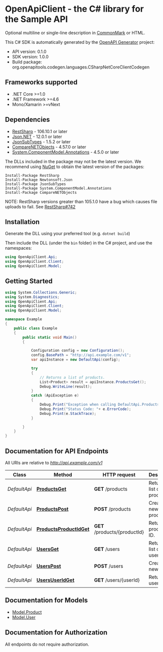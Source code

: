 # OpenApiClient - the C# library for the Sample API

Optional multiline or single-line description in [CommonMark](http://commonmark.org/help/) or HTML.

This C# SDK is automatically generated by the [OpenAPI Generator](https://openapi-generator.tech) project:

- API version: 0.1.0
- SDK version: 1.0.0
- Build package: org.openapitools.codegen.languages.CSharpNetCoreClientCodegen

<a name="frameworks-supported"></a>
## Frameworks supported
- .NET Core >=1.0
- .NET Framework >=4.6
- Mono/Xamarin >=vNext

<a name="dependencies"></a>
## Dependencies

- [RestSharp](https://www.nuget.org/packages/RestSharp) - 106.10.1 or later
- [Json.NET](https://www.nuget.org/packages/Newtonsoft.Json/) - 12.0.1 or later
- [JsonSubTypes](https://www.nuget.org/packages/JsonSubTypes/) - 1.5.2 or later
- [CompareNETObjects](https://www.nuget.org/packages/CompareNETObjects) - 4.57.0 or later
- [System.ComponentModel.Annotations](https://www.nuget.org/packages/System.ComponentModel.Annotations) - 4.5.0 or later

The DLLs included in the package may not be the latest version. We recommend using [NuGet](https://docs.nuget.org/consume/installing-nuget) to obtain the latest version of the packages:
```
Install-Package RestSharp
Install-Package Newtonsoft.Json
Install-Package JsonSubTypes
Install-Package System.ComponentModel.Annotations
Install-Package CompareNETObjects
```

NOTE: RestSharp versions greater than 105.1.0 have a bug which causes file uploads to fail. See [RestSharp#742](https://github.com/restsharp/RestSharp/issues/742)

<a name="installation"></a>
## Installation
Generate the DLL using your preferred tool (e.g. `dotnet build`)

Then include the DLL (under the `bin` folder) in the C# project, and use the namespaces:
```csharp
using OpenApiClient.Api;
using OpenApiClient.Client;
using OpenApiClient.Model;
```
<a name="getting-started"></a>
## Getting Started

```csharp
using System.Collections.Generic;
using System.Diagnostics;
using OpenApiClient.Api;
using OpenApiClient.Client;
using OpenApiClient.Model;

namespace Example
{
    public class Example
    {
        public static void Main()
        {

            Configuration config = new Configuration();
            config.BasePath = "http://api.example.com/v1";
            var apiInstance = new DefaultApi(config);

            try
            {
                // Returns a list of products.
                List<Product> result = apiInstance.ProductsGet();
                Debug.WriteLine(result);
            }
            catch (ApiException e)
            {
                Debug.Print("Exception when calling DefaultApi.ProductsGet: " + e.Message );
                Debug.Print("Status Code: "+ e.ErrorCode);
                Debug.Print(e.StackTrace);
            }

        }
    }
}
```

<a name="documentation-for-api-endpoints"></a>
## Documentation for API Endpoints

All URIs are relative to *http://api.example.com/v1*

Class | Method | HTTP request | Description
------------ | ------------- | ------------- | -------------
*DefaultApi* | [**ProductsGet**](docs/DefaultApi.md#productsget) | **GET** /products | Returns a list of products.
*DefaultApi* | [**ProductsPost**](docs/DefaultApi.md#productspost) | **POST** /products | Creates a new product.
*DefaultApi* | [**ProductsProductIdGet**](docs/DefaultApi.md#productsproductidget) | **GET** /products/{productId} | Returns a product by ID.
*DefaultApi* | [**UsersGet**](docs/DefaultApi.md#usersget) | **GET** /users | Returns a list of users.
*DefaultApi* | [**UsersPost**](docs/DefaultApi.md#userspost) | **POST** /users | Creates a new user.
*DefaultApi* | [**UsersUserIdGet**](docs/DefaultApi.md#usersuseridget) | **GET** /users/{userId} | Returns a user by ID.


<a name="documentation-for-models"></a>
## Documentation for Models

 - [Model.Product](docs/Product.md)
 - [Model.User](docs/User.md)


<a name="documentation-for-authorization"></a>
## Documentation for Authorization

All endpoints do not require authorization.

